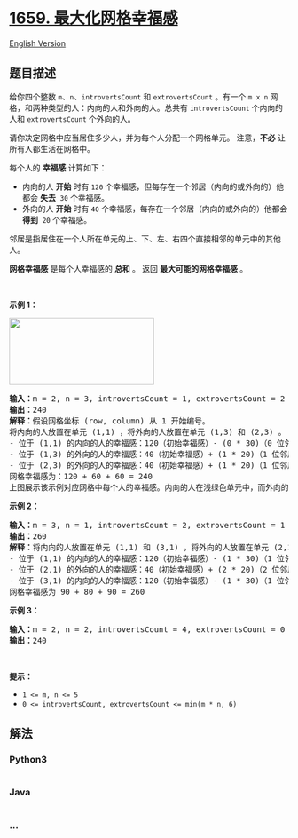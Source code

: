 # [1659. 最大化网格幸福感](https://leetcode.cn/problems/maximize-grid-happiness)

[English Version](/solution/1600-1699/1659.Maximize%20Grid%20Happiness/README_EN.md)

## 题目描述

<!-- 这里写题目描述 -->

<p>给你四个整数 <code>m</code>、<code>n</code>、<code>introvertsCount</code> 和 <code>extrovertsCount</code> 。有一个 <code>m x n</code> 网格，和两种类型的人：内向的人和外向的人。总共有 <code>introvertsCount</code> 个内向的人和 <code>extrovertsCount</code> 个外向的人。</p>

<p>请你决定网格中应当居住多少人，并为每个人分配一个网格单元。 注意，<strong>不必</strong> 让所有人都生活在网格中。</p>

<p>每个人的 <strong>幸福感</strong> 计算如下：</p>

<ul>
	<li>内向的人 <strong>开始</strong> 时有 <code>120</code> 个幸福感，但每存在一个邻居（内向的或外向的）他都会 <strong>失去</strong>  <code>30</code> 个幸福感。</li>
	<li>外向的人 <strong>开始</strong> 时有 <code>40</code> 个幸福感，每存在一个邻居（内向的或外向的）他都会 <strong>得到</strong>  <code>20</code> 个幸福感。</li>
</ul>

<p>邻居是指居住在一个人所在单元的上、下、左、右四个直接相邻的单元中的其他人。</p>

<p><strong>网格幸福感</strong> 是每个人幸福感的 <strong>总和</strong> 。 返回 <strong>最大可能的网格幸福感</strong> 。</p>

<p> </p>

<p><strong>示例 1：</strong></p>
<img alt="" src="https://cdn.jsdelivr.net/gh/doocs/leetcode@main/solution/1600-1699/1659.Maximize%20Grid%20Happiness/images/grid_happiness.png" style="width: 261px; height: 121px;" />
<pre>
<strong>输入：</strong>m = 2, n = 3, introvertsCount = 1, extrovertsCount = 2
<strong>输出：</strong>240
<strong>解释：</strong>假设网格坐标 (row, column) 从 1 开始编号。
将内向的人放置在单元 (1,1) ，将外向的人放置在单元 (1,3) 和 (2,3) 。
- 位于 (1,1) 的内向的人的幸福感：120（初始幸福感）- (0 * 30)（0 位邻居）= 120
- 位于 (1,3) 的外向的人的幸福感：40（初始幸福感）+ (1 * 20)（1 位邻居）= 60
- 位于 (2,3) 的外向的人的幸福感：40（初始幸福感）+ (1 * 20)（1 位邻居）= 60
网格幸福感为：120 + 60 + 60 = 240
上图展示该示例对应网格中每个人的幸福感。内向的人在浅绿色单元中，而外向的人在浅紫色单元中。
</pre>

<p><strong>示例 2：</strong></p>

<pre>
<strong>输入：</strong>m = 3, n = 1, introvertsCount = 2, extrovertsCount = 1
<strong>输出：</strong>260
<strong>解释：</strong>将内向的人放置在单元 (1,1) 和 (3,1) ，将外向的人放置在单元 (2,1) 。
- 位于 (1,1) 的内向的人的幸福感：120（初始幸福感）- (1 * 30)（1 位邻居）= 90
- 位于 (2,1) 的外向的人的幸福感：40（初始幸福感）+ (2 * 20)（2 位邻居）= 80
- 位于 (3,1) 的内向的人的幸福感：120（初始幸福感）- (1 * 30)（1 位邻居）= 90
网格幸福感为 90 + 80 + 90 = 260
</pre>

<p><strong>示例 3：</strong></p>

<pre>
<strong>输入：</strong>m = 2, n = 2, introvertsCount = 4, extrovertsCount = 0
<strong>输出：</strong>240
</pre>

<p> </p>

<p><strong>提示：</strong></p>

<ul>
	<li><code>1 <= m, n <= 5</code></li>
	<li><code>0 <= introvertsCount, extrovertsCount <= min(m * n, 6)</code></li>
</ul>

## 解法

<!-- 这里可写通用的实现逻辑 -->

<!-- tabs:start -->

### **Python3**

<!-- 这里可写当前语言的特殊实现逻辑 -->

```python

```

### **Java**

<!-- 这里可写当前语言的特殊实现逻辑 -->

```java

```

### **...**

```

```

<!-- tabs:end -->
